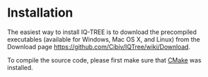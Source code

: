# Installation

The easiest way to install IQ-TREE is to download the precompiled executables (available for Windows, Mac OS X, and Linux) from the Download page <https://github.com/Cibiv/IQTree/wiki/Download>.

To compile the source code, please first make sure that [CMake](http://www.cmake.org) was installed. 

## 

